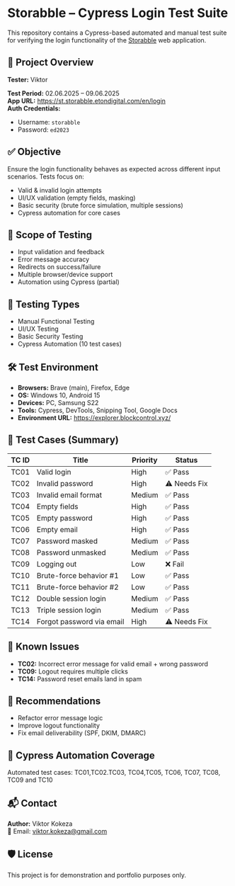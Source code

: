 # Storabble – Cypress Login Test Suite

This repository contains a Cypress-based automated and manual test suite for verifying the login functionality of the [Storabble](https://st.storabble.etondigital.com/en/login) web application.

## 📌 Project Overview

**Tester:** Viktor

**Test Period:** 02.06.2025 – 09.06.2025  
**App URL:** https://st.storabble.etondigital.com/en/login  
**Auth Credentials:**  
- Username: `storabble`  
- Password: `ed2023`

## ✅ Objective

Ensure the login functionality behaves as expected across different input scenarios. Tests focus on:
- Valid & invalid login attempts
- UI/UX validation (empty fields, masking)
- Basic security (brute force simulation, multiple sessions)
- Cypress automation for core cases

## 🔬 Scope of Testing

- Input validation and feedback  
- Error message accuracy  
- Redirects on success/failure  
- Multiple browser/device support  
- Automation using Cypress (partial)

## 🧪 Testing Types

- Manual Functional Testing  
- UI/UX Testing  
- Basic Security Testing  
- Cypress Automation (10 test cases)

## 🛠️ Test Environment

- **Browsers:** Brave (main), Firefox, Edge  
- **OS:** Windows 10, Android 15  
- **Devices:** PC, Samsung S22  
- **Tools:** Cypress, DevTools, Snipping Tool, Google Docs  
- **Environment URL:** https://explorer.blockcontrol.xyz/

## 📄 Test Cases (Summary)

| TC ID | Title                        | Priority | Status  |
|-------|------------------------------|----------|---------|
| TC01  | Valid login                  | High     | ✅ Pass |
| TC02  | Invalid password             | High     | ⚠️ Needs Fix |
| TC03  | Invalid email format         | Medium   | ✅ Pass |
| TC04  | Empty fields                 | High     | ✅ Pass |
| TC05  | Empty password               | High     | ✅ Pass |
| TC06  | Empty email                  | High     | ✅ Pass |
| TC07  | Password masked              | Medium   | ✅ Pass |
| TC08  | Password unmasked            | Medium   | ✅ Pass |
| TC09  | Logging out                  | Low      | ❌ Fail |
| TC10  | Brute-force behavior #1      | Low      | ✅ Pass |
| TC11  | Brute-force behavior #2      | Low      | ✅ Pass |
| TC12  | Double session login         | Medium   | ✅ Pass |
| TC13  | Triple session login         | Medium   | ✅ Pass |
| TC14  | Forgot password via email    | High     | ⚠️ Needs Fix |

## 🚧 Known Issues

- **TC02:** Incorrect error message for valid email + wrong password  
- **TC09:** Logout requires multiple clicks  
- **TC14:** Password reset emails land in spam

## 🔄 Recommendations

- Refactor error message logic  
- Improve logout functionality  
- Fix email deliverability (SPF, DKIM, DMARC)

## 🤖 Cypress Automation Coverage

Automated test cases:
TC01,TC02.TC03, TC04,TC05, TC06, TC07, TC08, TC09 and TC10


## 📬 Contact

**Author:** Viktor Kokeza  
📧 Email: viktor.kokeza@gmail.com

## 🛡 License
This project is for demonstration and portfolio purposes only.

